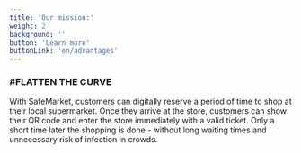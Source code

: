```yaml
---
title: 'Our mission:'
weight: 2
background: ''
button: 'Learn more'
buttonLink: 'en/advantages'
---
```


### #FLATTEN THE CURVE

With SafeMarket, customers can digitally reserve a period of time to shop at their local supermarket.
Once they arrive at the store, customers can show their QR code and enter the store immediately with a valid ticket.
Only a short time later the shopping is done - without long waiting times and unnecessary risk of infection in crowds.